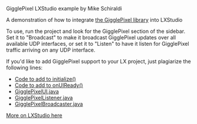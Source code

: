 GigglePixel LXStudio example by Mike Schiraldi

A demonstration of how to integrate [the GigglePixel library](https://github.com/playasystems/gigglepixel) into LXStudio

To use, run the project and look for the GigglePixel section of the sidebar. Set it to "Broadcast" to make it broadcast GigglePixel updates
over all available UDP interfaces, or set it to "Listen" to have it listen for GigglePixel traffic arriving on any UDP interface.

If you'd like to add GigglePixel support to your LX project, just plagiarize the following lines:

* [Code to add to initialize()](https://github.com/playasystems/LXStudio-Example/blob/master/src/main/java/heronarts/lx/app/LXStudioApp.java#L91-L110)
* [Code to add to onUIReady()](https://github.com/playasystems/LXStudio-Example/blob/master/src/main/java/heronarts/lx/app/LXStudioApp.java#L122-L124)
* [GigglePixelUI.java](https://github.com/playasystems/LXStudio-Example/blob/master/src/main/java/heronarts/lx/app/GigglePixelUI.java)
* [GigglePixelListener.java](https://github.com/playasystems/LXStudio-Example/blob/master/src/main/java/heronarts/lx/app/GigglePixelListener.java)
* [GigglePixelBroadcaster.java](https://github.com/playasystems/LXStudio-Example/blob/master/src/main/java/heronarts/lx/app/GigglePixelBroadcaster.java)


[More on LXStudio here](https://github.com/heronarts/LXStudio-IDE)

